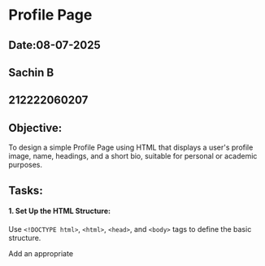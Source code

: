 # Profile Page
## Date:08-07-2025
## Sachin B
## 212222060207
## Objective:

To design a simple Profile Page using HTML that displays a user's profile image, name, headings, and a short bio, suitable for personal or academic purposes.

## Tasks:

#### 1. Set Up the HTML Structure:

Use ```<!DOCTYPE html>```, ```<html>```, ```<head>```, and ```<body>``` tags to define the basic structure.

Add an appropriate <title> such as "My Profile".

#### 2. Add Page Headings:

Insert a main heading using ```<h1>``` for the user's name.

Include subheadings such as ```<h2>``` or ```<h3>``` for titles or roles (e.g., "Student", "Web Developer").

#### 3. Insert a Profile Image:

Use the ```<img>``` tag to display the user’s profile picture.

Add alt text and set basic attributes like width and height.

#### 4. Include a Short Bio Section:

Add a paragraph using <p> to provide a short introduction or biography.

The content may include education, interests, or a personal statement.

#### 5. Organize Content Using HTML Elements:

Use ```<section>```, ```<div>```, or ```<article>``` for logical grouping.

Add a horizontal line (```<hr>```) to separate sections.

#### 6. Keep the Design HTML-Only:

Do not use CSS or JavaScript.

Focus on semantic HTML and readability.
## HTML Code:
```
<!DOCTYPE html>
<html>
<head>
    <title>My Profile</title>
    <link rel="stylesheet" href="style.css">
</head>
<body>

    <section>
        <h1>Sachin B</h1>
        <h2>Student</h2>
        <h3>Web Developer</h3>
    </section>

    <section>
        <img src="sachin.jpg" alt="Profile Image of Sachin" width="150" height="150">
    </section>

    <hr>

    <section>
        <h2>About Me</h2>
        <p>
            Hello! I'm Sachin, a passionate student and aspiring web developer. I love coding, exploring new technologies, and building web projects.
        </p>
    </section>

    <hr>

    <section>
        <h2>Education</h2>
        <ul>
            <li><strong>Electronis And Communication</strong><br>
               Saveetha Engineering College 
            </li>
            <li><strong>Higher Secondary Certificate (HSC)</strong><br>
                Mary  School
            </li>
        </ul>
    </section>

    <hr>

    <section>
        <h2>Skills</h2>
        <ul>
            <li>Responsive Web Design</li>
            <li>Git & GitHub</li>
            <li>Python (Basics)</li>
            <li>Teamwork & Communication</li>
        </ul>
    </section>

</body>
</html>

```
## Output:
![Screenshot 2025-07-08 114303](https://github.com/user-attachments/assets/b9a66143-5d57-446f-b563-e5b39fb0c94f)
![Screenshot 2025-07-08 114316](https://github.com/user-attachments/assets/e46582ee-e8f1-40b8-896f-bcce74587089)
![Screenshot 2025-07-08 114326](https://github.com/user-attachments/assets/b14f4c40-68e6-42cf-b203-8d4009db1f75)




## Result:

A simple Profile Page using HTML that displays a user's profile image, name, headings, and a short bio, suitable for personal or academic purposes is designed successfully.
